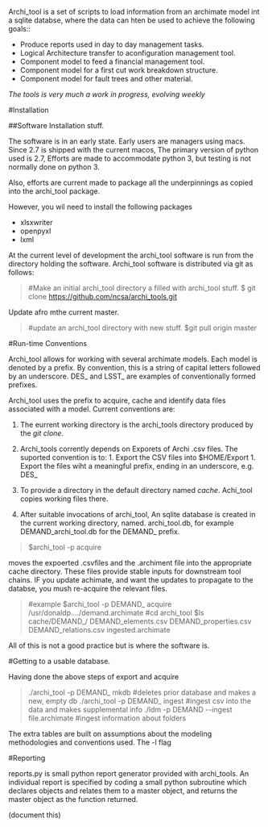 Archi_tool is a set of scripts to load information from
an archimate model int a sqlite databse, where the data
can hten be used to achieve the following goals::

- Produce  reports used in day to day management tasks.
- Logical Architecture transfer to aconfiguration management tool.
- Component model to feed a financial management tool.
- Component model for a first cut work breakdown structure.
- Component model for fault trees and other material.

*The tools is very much a work in progress, evolving weekly*

#Installation

##Software Installation stuff.

The software is in an early state. Early users
are managers using macs. Since 2.7 is shipped with
the current macos, The primary version of python
used is 2.7, Efforts are made to accommodate python 3,
but testing is not normally done on python 3.

Also, efforts are current made to package all the
underpinnings as copied into the archi_tool package.

However, you wil need to install the following packages

* xlsxwriter
* openpyxl
* lxml

At the current level of development the archi_tool software is
run from the directory holding the software.  Archi_tool software
is distributed via git as follows:

> #Make an initial  archi_tool directory a filled with archi_tool stuff.
> $ git clone https://github.com/ncsa/archi_tools.git

Update afro mthe current master.

> #update an archi_tool directory with new stuff.
> $git pull origin master

#Run-time Conventions

Archi_tool allows for working with several archimate models.  Each
model is denoted by a prefix. By convention, this is a string
of capital letters followed by an underscore.  DES_  and LSST_ are
examples of conventionally formed prefixes.

Archi_tool uses the prefix to acquire, cache and identify data files
associated with a model.   Current conventions are:

1. The eurrent working directory is the archi_tools directory produced
by the *git clone*.

1. Archi_tools corrently depends on Exporets of Archi .csv files. The
suported convention is to:
         1.  Export the CSV files into $HOME/Export
         1.  Export the files wiht a meaningful prefix, ending in an underscore, e.g. DES_

1. To provide a directory in the default directory named *cache*. Achi_tool copies working files there.

1. After suitable invocations of archi_tool, An sqlite database is created in the current working directory, named. <prefix>archi_tool.db, for example DEMAND_archi_tool.db
for the DEMAND_ prefix.

>
> $archi_tool -p <prefix> acquire  <archimate file>
>

moves the expoerted .csvfiles and the .archiment file  into the appropriate cache directory.
These files provide stable inputs for downstream tool chains.  IF you update achimate, and want the updates to propagate to the databse, you mush re-acquire the relevant files. 

> #example 
> $archi_tool -p DEMAND_ acquire  /usr/donaldp..../demand.archimate
> #cd archi_tool
> $ls cache/DEMAND_/
> DEMAND_elements.csv     DEMAND_properties.csv   DEMAND_relations.csv
> ingested.archimate

All of this is not a good practice but is where the software is.

#Getting to a usable database.

Having done the above steps of export and acquire

>  ./archi_tool -p DEMAND_ mkdb   #deletes prior database and makes a new, empty db
>  ./archi_tool -p DEMAND_ ingest #ingest csv into the data and makes supplemental info
>  ./ldm -p DEMAND  --ingest file.archimate #ingest information about folders

The extra tables are built on assumptions about the  modeling
methodologies and conventions used.  The -l flag 


#Reporting

reports.py is small python report generator provided with archi_tools.
An individual report is specified by coding a small python subroutine
which declares objects and relates them to a master object, and
returns the master object as the function returned.


(document this)